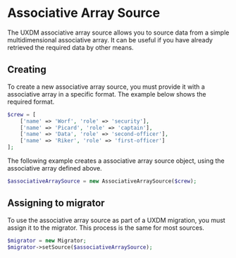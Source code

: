 # Associative Array Source

The UXDM associative array source allows you to source data from a simple multidimensional associative array.
It can be useful if you have already retrieved the required data by other means.

## Creating

To create a new associative array source, you must provide it with a associative array in a specific format. 
The example below shows the required format.

```php
$crew = [
    ['name' => 'Worf', 'role' => 'security'],
    ['name' => 'Picard', 'role' => 'captain'],
    ['name' => 'Data', 'role' => 'second-officer'],
    ['name' => 'Riker', 'role' => 'first-officer']
];
```

The following example creates a associative array source object, using the associative array defined above.

```php
$associativeArraySource = new AssociativeArraySource($crew);
```

## Assigning to migrator

To use the associative array source as part of a UXDM migration, you must assign it to the migrator. This process is the same for most sources.

```php
$migrator = new Migrator;
$migrator->setSource($associativeArraySource);
```
